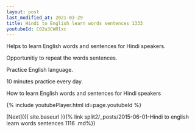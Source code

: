 ```yaml
---
layout: post
last_modified_at: 2021-03-29
title: Hindi to English learn words sentences 1333 
youtubeId: C02u3CWRIxc
---
```

 
 
Helps to learn English words and sentences for Hindi speakers.

Opportunitiy to repeat the words sentences. 

Practice English language. 
 
10 minutes practice every day. 
 
How to learn English words and sentences for Hindi speakers 
 
{% include youtubePlayer.html id=page.youtubeId %}
 
 
[Next]({{ site.baseurl }}{% link  split2/_posts/2015-06-01-Hindi to english learn words sentences 1116 .md%})
 
